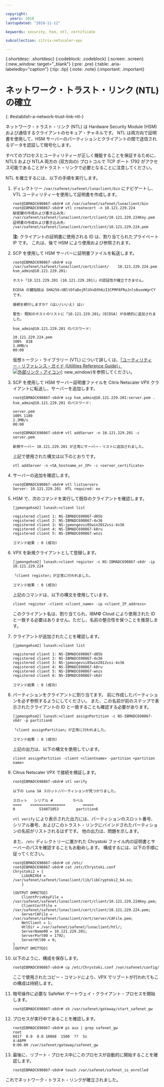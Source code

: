 ```yaml
---

copyright:
  years: 2018
lastupdated: "2018-11-12"

keywords: security, hsm, ntl, certificate

subcollection: citrix-netscaler-vpx

---
```


{:shortdesc: .shortdesc}
{:codeblock: .codeblock}
{:screen: .screen}
{:new_window: target="_blank"}
{:pre: .pre}
{:table: .aria-labeledby="caption"}
{:tip: .tip}
{:note: .note}
{:important: .important}

# ネットワーク・トラスト・リンク (NTL) の確立
{: #establish-a-network-trust-link-ntl-}

ネットワーク・トラスト・リンク (NTL) は Hardware Security Module (HSM) および通信するクライアントのセキュア・チャネルです。 NTL は両方向で証明書を使用して、HSM サーバーのパーティションとクライアントの間で送信されるデータを認証して暗号化します。

すべてのプロセスとユーティリティーが正しく機能することを保証するために、NTLS および NTLA 両方の (双方向の) プロトコルで TCP ポート 1792 がアクセス可能であることがトラスト・リンクで必要となることに注意してください。

NTL を確立するには、以下の手順を実行します。

1.	ディレクトリー `/var/safenet/safenet/lunaclient/bin` にナビゲートし、VTL ユーティリティーを使用して証明書を作成します。

	```
	root@IBMADC690867-s6dr# cd /var/safenet/safenet/lunaclient/bin
	root@IBMADC690867-s6dr# vtl createcert -n 10.121.229.224
	秘密鍵の作成および書き込み先: /var/safenet/safenet/lunaclient/cert/client/10.121.229.224Key.pem
	証明書の作成および書き込み先: /var/safenet/safenet/lunaclient/cert/client/10.121.229.224.pem
	```

	**注:** クライアントの証明書に使用される ID は、割り当てられたプライベート IP です。 これは、後で HSM により使用および参照されます。

2. SCP を使用して HSM サーバーに証明書ファイルを転送します。

	```
	root@IBMADC690867-s6dr# scp /var/safenet/safenet/lunaclient/cert/client/	10.121.229.224.pem hsm_admin@10.121.229.201:

	ホスト「10.121.229.201 (10.121.229.201)」の認証性が確立できません。

	ECDSA の鍵指紋は SHA256:UBltOfaDojRlUVxDXh6zI3CPMF8FRaJnls0uxeWgrCY です。

	接続を続行しますか? (はい/いいえ) はい

	警告: 既知のホストのリストに「10.121.229.201」(ECDSA) が永続的に追加されました。

	hsm_admin@10.121.229.201 のパスワード:

	10.121.229.224.pem                                                 
	100%  818     	
	1.6MB/s   
	00:00
	```

	仮想トークン・ライブラリー (VTL) について詳しくは、[「ユーティリティー・リファレンス・ガイド (Utilities Reference Guide)」![外部リンク・アイコン](../../icons/launch-glyph.svg "外部リンク・アイコン")](https://public.dhe.ibm.com/cloud/bluemix/network/vpx/utilities_reference_guide.pdf){: new_window}を参照してください。

3.	SCP を使用して HSM サーバー証明書ファイルを Citrix Netscaler VPX クライアントに転送し、サーバーを追加します。

	```
	root@IBMADC690867-s6dr# scp hsm_admin@10.121.229.201:server.pem .
	hsm_admin@10.121.229.201 のパスワード:

	server.pem                                                         
	100% 1180     	
	2.3MB/s   
	00:00

	root@IBMADC690867-s6dr# vtl addServer -n 10.121.229.201 -c server.pem

	新規サーバー 10.121.229.201 が正常にサーバー・リストに追加されました。
	```

	上記で使用された構文は以下のとおりです。

	```
	vtl addServer -n <SA_hostname_or_IP> -c <server_certificate>
	```

3. サーバーの追加を確認します。

	```
	root@IBMADC690867-s6dr# vtl listservers
	Server: 10.121.229.201  HTL required: no
	```

4.	HSM で、次のコマンドを実行して既存のクライアントを確認します。

	```
	[jpmongehsm2] lunash:>client list

	registered client 1: NS-IBMADC690867-d85b
	registered client 2: NS-IBMADC690867-4v36
	registered client 3: NS-jpmongevsi05win2012vsi-4v36
	registered client 4: NS-IBMADC690867-k8ru
	registered client 5: NS-IBMADC690867-wnzs

	コマンド結果 : 0 (成功)
	```

5.	VPX を新規クライアントとして登録します。

	```
	[jpmongehsm2] lunash:>client register -c NS-IBMADC690867-s6dr -ip 10.121.229.224

	「client register」が正常に行われました。

	コマンド結果 : 0 (成功)
	```

	上記のコマンドは、以下の構文を使用しています。

	```
	client register -client <client_name> -ip <client_IP_address>
	```

	このクライアント名は、割り当てられ、IBM© Cloud により使用された ID と一致する必要はありません。ただし、名前の整合性を保つことを推奨します。

6. クライアントが追加されたことを確認します。

	```
	[jpmongehsm2] lunash:>client list

	registered client 1: NS-IBMADC690867-d85b
	registered client 2: NS-IBMADC690867-4v36
	registered client 3: NS-jpmongevsi05win2012vsi-4v36
	registered client 4: NS-IBMADC690867-k8ru
	registered client 5: NS-IBMADC690867-wnzs
	registered client 6: NS-IBMADC690867-s6dr

	コマンド結果 : 0 (成功)
	```

7. パーティションをクライアントに割り当てます。 前に作成したパーティションを必ず参照するようにしてください。 また、この名前が前のステップで表示されたクライアントの ID と一致することも確認する必要があります。

	```
	[jpmongehsm2] lunash:>client assignPartition -c NS-IBMADC690867-s6dr -p partition6

	「client assignPartition」が正常に行われました。

	コマンド結果 : 0 (成功)
	```

	上記の出力は、以下の構文を使用しています。

	```
	client assignPartition -client <clientname> -partition <partition name>
	```

8.	Citrus Netscaler VPX で接続を検証します。

	```
	root@IBMADC690867-s6dr# vtl verify

	以下の Luna SA スロット/パーティションが見つかりました。

	スロット   シリアル #         ラベル
	====    ================        =====
	0           534071053        partition6
	```

	`vtl verify` により表示された出力には、パーティションのスロット番号、シリアル番号、およびこのトラスト・リンクにバインドされたパーティションの名前がリストされるはずです。 他の出力は、問題を示します。

	また、`/etc` ディレクトリーに置かれた Chrystoki ファイル内の証明書とサーバーのパスを確認することもお勧めします。 構成するには、以下の手順に従ってください。

	```
	root@IBMADC690867-s6dr# cd /etc/
	root@IBMADC690867-s6dr# cat /etc/Chrystoki.conf
	Chrystoki2 = {
		LibUNIX64 = /var/safenet/safenet/lunaclient/lib/libCryptoki2_64.so;
		}

	[OUTPUT OMMITED]
		ClientPrivKeyFile = /var/safenet/safenet/lunaclient/cert/client/10.121.229.224Key.pem;
		ClientCertFile = /var/safenet/safenet/lunaclient/cert/client/10.121.229.224.pem;
		ServerCAFile = /var/safenet/safenet/lunaclient/cert/server/CAFile.pem;
		NetClient = 1;
		HtlDir = /var/safenet/safenet/lunaclient/htl/;
		ServerName00 = 10.121.229.201;
		ServerPort00 = 1792;
		ServerHtl00 = 0;
	}
	[OUTPUT OMITTED]
	```

9.	以下のように、構成を保存します。

	```
	root@IBMADC690867-s6dr# cp /etc/Chrystoki.conf /var/safenet/config/
	```

	ここで使用されたコピー・コマンドにより、VPX でリブートが行われてもこの構成は持続します。

10.	暗号操作に必要な SafeNet ゲートウェイ・クライアント・プロセスを開始します。

	```
	root@IBMADC690867-s6dr# sh /var/safenet/gateway/start_safenet_gw
	```

11. プロセスが実行中であることを確認します。

	```
	root@IBMADC690867-s6dr# ps aux | grep safenet_gw
	root       
	6817  0.0  0.0 10068  1500  ??  Ss    
	4:48PM   
	0:00.00 /var/safenet/gateway/safenet_gw
	```

12. 最後に、リブート・プロセス中にこのプロセスが自動的に開始することを確認します。

	```
	root@IBMADC690867-s6dr# touch /var/safenet/safenet_is_enrolled
	```

これでネットワーク・トラスト・リンクが確立されました。
